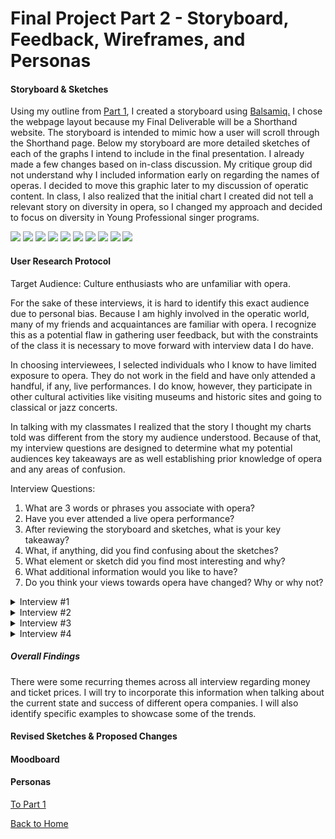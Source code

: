 # Final Project Part 2 - Storyboard, Feedback, Wireframes, and Personas

#### Storyboard & Sketches

Using my outline from [Part 1](/FinalProject_Cherry.md), I created a storyboard using <a href="https://balsamiq.com" target="_blank">Balsamiq.</a> I chose the webpage layout because my Final Deliverable will be a Shorthand website. The storyboard is intended to mimic how a user will scroll through the Shorthand page. Below my storyboard are more detailed sketches of each of the graphs I intend to include in the final presentation. I already made a few changes based on in-class discussion. My critique group did not understand why I included information early on regarding the names of operas. I decided to move this graphic later to my discussion of operatic content. In class, I also realized that the initial chart I created did not tell a relevant story on diversity in opera, so I changed my approach and decided to focus on diversity in Young Professional singer programs. 

![](/Storyboard.png)
![](/MapSketchJPG.JPG)
![](/LivePerf.jpg)
![](/DisciplineTrends.jpg)
![](/OverallAttendance.jpg)
![](/Motivators.jpg)
![](/Barriers.jpg)
![](/YAPDiversity.jpg)
![](/Pleasure.jpg)
![](/Top5.jpg)

#### User Research Protocol  

Target Audience: Culture enthusiasts who are unfamiliar with opera. 

For the sake of these interviews, it is hard to identify this exact audience due to personal bias. Because I am highly involved in the operatic world, many of my friends and acquaintances are familiar with opera. I recognize this as a potential flaw in gathering user feedback, but with the constraints of the class it is necessary to move forward with interview data I do have. 

In choosing interviewees, I selected individuals who I know to have limited exposure to opera. They do not work in the field and have only attended a handful, if any, live performances. I do know, however, they participate in other cultural activities like visiting museums and historic sites and going to classical or jazz concerts.

In talking with my classmates I realized that the story I thought my charts told was different from the story my audience understood. Because of that, my interview questions are designed to determine what my potential audiences key takeaways are as well establishing prior knowledge of opera and any areas of confusion. 

Interview Questions: 
1. What are 3 words or phrases you associate with opera?
2. Have you ever attended a live opera performance? 
3. After reviewing the storyboard and sketches, what is your key takeaway?
4. What, if anything, did you find confusing about the sketches?
5. What element or sketch did you find most interesting and why?
6. What additional information would you like to have? 
7. Do you think your views towards opera have changed? Why or why not? 

<details><summary>Interview #1</summary><br>

Male, 23, never seen a live opera performance

In my first interview, the participant is close to my target audience. They have never seen a live performance, and associate more obvious words like "singing" and "music" with the field. Their key takeaway was that the Great Recession negatively impacted arts attendance, but the field is now coming back. I found this interesting because I had not thought to even include information regarding the Great Recession in my chart, but it could be helpful in explaining why attendance numbers dipped. The subject was a bit confused by the circle arrangement in my "Motivator" chart. I will make sure that the elements are all easily readable. The most interesting element was "the more diverse the performance is, the more diverse the audience will be which opens up more opportunity for interest in opera." This is helpful in addressing barriers. Im regards to more information, this participant expressed interesting in learning how the average age range for opera audiences differs from other performing arts as well as the average ticket price. 

Overall, the sketches were effective because "now that I've learned more about operas, I'm more willing to go to one."

</details>

<details><summary>Interview #2</summary><br>

Female, 22, seen 2 live operas

This participant listed "not in english," "dressing up," and "grandparents" as 3 words related to opera. They mentioned they had seen 2 operas while abroad and "understood very little of it." This helps fit my target audience because the participant is unfamiliar with the American opera scene. Their overall takeaway was that "opera companies/communities are making an effort to connect with today's potential audiences, though there are many barriers from people's preconceptions of the art form." This helps achieve my goal because it shows that audiences can see the change within the industry, something I am trying to illustrate with these charts. The participant found some explanations a bit confusing. They did not quite understand what Opera America is and expressed confusion over whether diversity numbers related to audiences or performers. I can clarify these points with my written explanations. This person also found the diversity barrier to be the most interesting. This will help inform my personas because younger people tend to be more interested in equity issues. For additional information, they suggested talking about addressing more barriers. While there is limited hard data to show how how the field as a whole addresses other barriers (cost, language, etc) I can explain certain case studies through anecdotes to help tell the story. 

Again, this participant said the data changed their view on opera. Specifically, they were "surprised at the proportion of singers of color to white singers in the companies you've listed. Love seeing that."

</details>

<details><summary>Interview #3</summary><br>

Male, 55, some exposure to opera (unspecified)

The participant associated the words "cultural," "inspirational," and "international" with opera. Their key takeway was that, despite confirmation that attendance is declining in fine arts performance, "here is hope that that this will stabilize and improve." this participant was confused about how the most frequently performed operas address a barrier or motivator. I can clarify that with the title of the chart. Additionally, they were confused on whether this data was for opera around the world or just in the United States. I understand where this confusion stems from, as the participant listed "international" as an element they associate with opera. Again, this is something I can clarify in my introduction. They found the motivators for attendance most interesting. For additional information, this participant wanted to know more about what was driving overall increase in performing arts attendance, since I only showed declining and stagnating attendance. This information can potentially be added to a line chart. They also asked more about funding. I am seeing ticket prices and money as a recurring theme, which suggests I should show that data in my presentation. This interviewee also asked if there were any opera companies going against the trend with increasing attenance or revenue, and why. 

This participant stated that the storyboard and sketches "makes me want to go see another contemporary opera."

</details>

<details><summary>Interview #4</summary><br>
 
 Female, 55, seen 1 live opera 

This participant associated the words "music," "set," and "story" with opera. Their key takeaway was that 
"Far from being a dying art form, the opera movement can take advantage of people’s interest in the arts to grow.  It seems like there is huge potential growth." In general, they had difficulty figuring out was was being compared in the sketches. This means I need to ensure the labels and titles are accurate and succinct. Like in a previous interview, they mentioned the most interesting element was the part on diversity. "I believe it is quite insightful to focus on this aspect.  I’ve felt this way myself, so I can attest that many people feel this way. Often it appears that the focus is on what those in the arts perceive as barriers (funding, accessibility, publicity, etc.) when the main barrier might be this personal connection, or lack of connection." This persone wanted additional suggestions for opera recordings or additional resources, particularly in regards to contemporary opera. This may indicate that my call to action should be adjusted to reflect further investigation into opera in any way, not just through ticket purchases, because that may not be possible for all potential users. 

When asked about a changing viewpoint, this person said "I do believe my views have changed.  The idea that opera is not just symphonic, and that there are so many vital elements involved, is huge for me.  I need to portray contemporary opera in a more positive light, focusing on story, set and costume as well as the classical music piece when I discuss opera."

</details>

##### Overall Findings

There were some recurring themes across all interview regarding money and ticket prices. I will try to incorporate this information when talking about the current state and success of different opera companies. I will also identify specific examples to showcase some of the trends. 

#### Revised Sketches & Proposed Changes

#### Moodboard

#### Personas




[To Part 1](/FinalProject_Cherry.md)

[Back to Home](https://ascherry.github.io/cherry-portfolio/)
